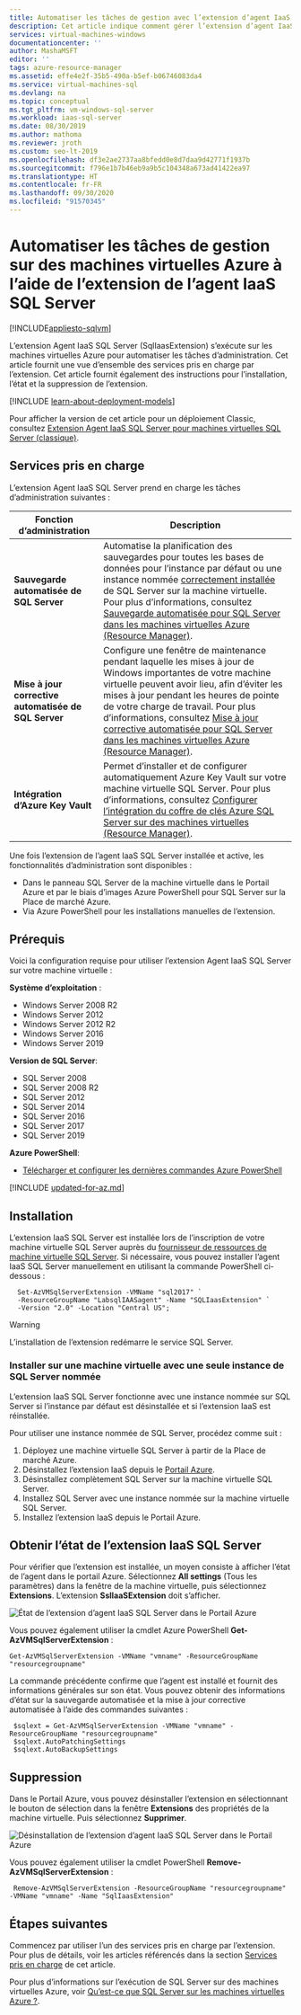 ```yaml
---
title: Automatiser les tâches de gestion avec l’extension d’agent IaaS
description: Cet article indique comment gérer l’extension d’agent IaaS SQL Server, qui automatise certaines tâches d’administration SQL Server. Celles-ci incluent la sauvegarde automatisée, la mise à jour corrective automatisée et l’intégration Azure Key Vault.
services: virtual-machines-windows
documentationcenter: ''
author: MashaMSFT
editor: ''
tags: azure-resource-manager
ms.assetid: effe4e2f-35b5-490a-b5ef-b06746083da4
ms.service: virtual-machines-sql
ms.devlang: na
ms.topic: conceptual
ms.tgt_pltfrm: vm-windows-sql-server
ms.workload: iaas-sql-server
ms.date: 08/30/2019
ms.author: mathoma
ms.reviewer: jroth
ms.custom: seo-lt-2019
ms.openlocfilehash: df3e2ae2737aa8bfedd0e8d7daa9d42771f1937b
ms.sourcegitcommit: f796e1b7b46eb9a9b5c104348a673ad41422ea97
ms.translationtype: HT
ms.contentlocale: fr-FR
ms.lasthandoff: 09/30/2020
ms.locfileid: "91570345"
---
```

# <a name="automate-management-tasks-on-azure-virtual-machines-by-using-the-sql-server-iaas-agent-extension"></a>Automatiser les tâches de gestion sur des machines virtuelles Azure à l’aide de l’extension de l’agent IaaS SQL Server
[!INCLUDE[appliesto-sqlvm](../../includes/appliesto-sqlvm.md)]


L’extension Agent IaaS SQL Server (SqlIaasExtension) s’exécute sur les machines virtuelles Azure pour automatiser les tâches d’administration. Cet article fournit une vue d’ensemble des services pris en charge par l’extension. Cet article fournit également des instructions pour l’installation, l’état et la suppression de l’extension.

[!INCLUDE [learn-about-deployment-models](../../../../includes/learn-about-deployment-models-rm-include.md)]

Pour afficher la version de cet article pour un déploiement Classic, consultez [Extension Agent IaaS SQL Server pour machines virtuelles SQL Server (classique)](../../../virtual-machines/windows/sqlclassic/virtual-machines-windows-classic-sql-server-agent-extension.md).


## <a name="supported-services"></a>Services pris en charge
L’extension Agent IaaS SQL Server prend en charge les tâches d’administration suivantes :

| Fonction d’administration | Description |
| --- | --- |
| **Sauvegarde automatisée de SQL Server** |Automatise la planification des sauvegardes pour toutes les bases de données pour l’instance par défaut ou une instance nommée [correctement installée](frequently-asked-questions-faq.md#administration) de SQL Server sur la machine virtuelle. Pour plus d’informations, consultez [Sauvegarde automatisée pour SQL Server dans les machines virtuelles Azure (Resource Manager)](automated-backup-sql-2014.md). |
| **Mise à jour corrective automatisée de SQL Server** |Configure une fenêtre de maintenance pendant laquelle les mises à jour de Windows importantes de votre machine virtuelle peuvent avoir lieu, afin d’éviter les mises à jour pendant les heures de pointe de votre charge de travail. Pour plus d’informations, consultez [Mise à jour corrective automatisée pour SQL Server dans les machines virtuelles Azure (Resource Manager)](automated-patching.md). |
| **Intégration d’Azure Key Vault** |Permet d’installer et de configurer automatiquement Azure Key Vault sur votre machine virtuelle SQL Server. Pour plus d’informations, consultez [Configurer l’intégration du coffre de clés Azure SQL Server sur des machines virtuelles (Resource Manager)](azure-key-vault-integration-configure.md). |

Une fois l’extension de l’agent IaaS SQL Server installée et active, les fonctionnalités d’administration sont disponibles :

* Dans le panneau SQL Server de la machine virtuelle dans le Portail Azure et par le biais d’images Azure PowerShell pour SQL Server sur la Place de marché Azure.
* Via Azure PowerShell pour les installations manuelles de l’extension. 

## <a name="prerequisites"></a>Prérequis
Voici la configuration requise pour utiliser l’extension Agent IaaS SQL Server sur votre machine virtuelle :

**Système d’exploitation** :

* Windows Server 2008 R2
* Windows Server 2012
* Windows Server 2012 R2
* Windows Server 2016
* Windows Server 2019 

**Version de SQL Server**:

* SQL Server 2008 
* SQL Server 2008 R2
* SQL Server 2012
* SQL Server 2014
* SQL Server 2016
* SQL Server 2017
* SQL Server 2019

**Azure PowerShell**:

* [Télécharger et configurer les dernières commandes Azure PowerShell](/powershell/azure/)

[!INCLUDE [updated-for-az.md](../../../../includes/updated-for-az.md)]


##  <a name="installation"></a>Installation
L’extension IaaS SQL Server est installée lors de l’inscription de votre machine virtuelle SQL Server auprès du [fournisseur de ressources de machine virtuelle SQL Server](sql-vm-resource-provider-register.md). Si nécessaire, vous pouvez installer l’agent IaaS SQL Server manuellement en utilisant la commande PowerShell ci-dessous : 

  ```powershell-interactive
    Set-AzVMSqlServerExtension -VMName "sql2017" `
    -ResourceGroupName "LabsqlIAASagent" -Name "SQLIaasExtension" `
    -Version "2.0" -Location "Central US";  
  ```

> [!WARNING]
> L’installation de l’extension redémarre le service SQL Server. 


### <a name="install-on-a-vm-with-a-single-named-sql-server-instance"></a>Installer sur une machine virtuelle avec une seule instance de SQL Server nommée
L’extension IaaS SQL Server fonctionne avec une instance nommée sur SQL Server si l’instance par défaut est désinstallée et si l’extension IaaS est réinstallée.

Pour utiliser une instance nommée de SQL Server, procédez comme suit :
   1. Déployez une machine virtuelle SQL Server à partir de la Place de marché Azure. 
   1. Désinstallez l’extension IaaS depuis le [Portail Azure](https://portal.azure.com).
   1. Désinstallez complètement SQL Server sur la machine virtuelle SQL Server.
   1. Installez SQL Server avec une instance nommée sur la machine virtuelle SQL Server. 
   1. Installez l’extension IaaS depuis le Portail Azure.  


## <a name="get-the-status-of-the-sql-server-iaas-extension"></a>Obtenir l’état de l’extension IaaS SQL Server
Pour vérifier que l’extension est installée, un moyen consiste à afficher l’état de l’agent dans le portail Azure. Sélectionnez **All settings** (Tous les paramètres) dans la fenêtre de la machine virtuelle, puis sélectionnez **Extensions**. L’extension **SslIaaSExtension** doit s’afficher.

![État de l’extension d’agent IaaS SQL Server dans le Portail Azure](./media/sql-server-iaas-agent-extension-automate-management/azure-rm-sql-server-iaas-agent-portal.png)

Vous pouvez également utiliser la cmdlet Azure PowerShell **Get-AzVMSqlServerExtension** :

   ```powershell-interactive
   Get-AzVMSqlServerExtension -VMName "vmname" -ResourceGroupName "resourcegroupname"
   ```

La commande précédente confirme que l’agent est installé et fournit des informations générales sur son état. Vous pouvez obtenir des informations d’état sur la sauvegarde automatisée et la mise à jour corrective automatisée à l’aide des commandes suivantes :

   ```powershell-interactive
    $sqlext = Get-AzVMSqlServerExtension -VMName "vmname" -ResourceGroupName "resourcegroupname"
    $sqlext.AutoPatchingSettings
    $sqlext.AutoBackupSettings
   ```

## <a name="removal"></a>Suppression
Dans le Portail Azure, vous pouvez désinstaller l’extension en sélectionnant le bouton de sélection dans la fenêtre **Extensions** des propriétés de la machine virtuelle. Puis sélectionnez **Supprimer**.

![Désinstallation de l’extension d’agent IaaS SQL Server dans le Portail Azure](./media/sql-server-iaas-agent-extension-automate-management/azure-rm-sql-server-iaas-agent-uninstall.png)

Vous pouvez également utiliser la cmdlet PowerShell **Remove-AzVMSqlServerExtension** :

   ```powershell-interactive
    Remove-AzVMSqlServerExtension -ResourceGroupName "resourcegroupname" -VMName "vmname" -Name "SqlIaasExtension"
   ```

## <a name="next-steps"></a>Étapes suivantes
Commencez par utiliser l’un des services pris en charge par l’extension. Pour plus de détails, voir les articles référencés dans la section [Services pris en charge](#supported-services) de cet article.

Pour plus d’informations sur l’exécution de SQL Server sur des machines virtuelles Azure, voir [Qu’est-ce que SQL Server sur les machines virtuelles Azure ?](sql-server-on-azure-vm-iaas-what-is-overview.md).
